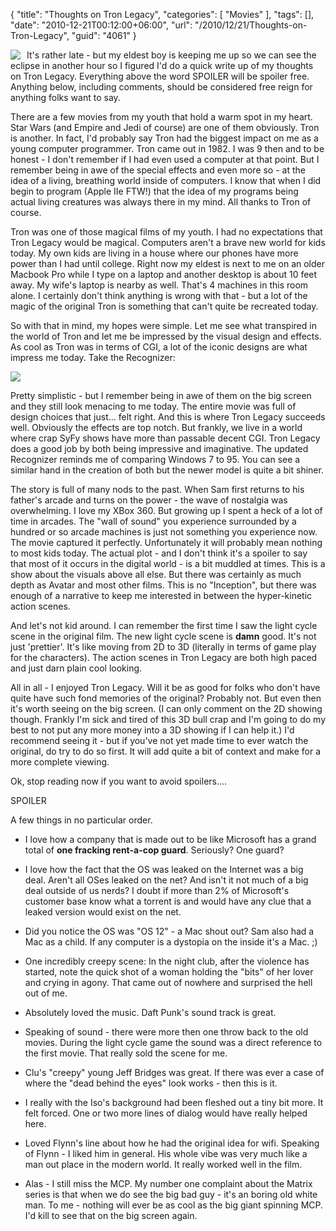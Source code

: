 {
	"title": "Thoughts on Tron Legacy",
	"categories": [
		"Movies"
	],
	"tags": [],
	"date": "2010-12-21T00:12:00+06:00",
	"url": "/2010/12/21/Thoughts-on-Tron-Legacy",
	"guid": "4061"
}

<img src="http://www.raymondcamden.com/images/cfjedi/405px-Tronlegacy.jpg.jpg" align="left" style="margin-right:10px" /> It's rather late - but my eldest boy is keeping me up so we can see the eclipse in another hour so I figured I'd do a quick write up of my thoughts on Tron Legacy. Everything above the word SPOILER will be spoiler free. Anything below, including comments, should be considered free reign for anything folks want to say. 

There are a few movies from my youth that hold a warm spot in my heart. Star Wars (and Empire and Jedi of course) are one of them obviously. Tron is another. In fact, I'd probably say Tron had the biggest impact on me as a young computer programmer. Tron came out in 1982. I was 9 then and to be honest - I don't remember if I had even used a computer at that point. But I remember being in awe of the special effects and even more so - at the idea of a living, breathing world inside of computers. I know that when I did begin to program (Apple IIe FTW!) that the idea of my programs being actual living creatures was always there in my mind. All thanks to Tron of course.
<!--more-->
Tron was one of those magical films of my youth. I had no expectations that Tron Legacy would be magical. Computers aren't a brave new world for kids today. My own kids are living in a house where our phones have more power than I had until college. Right now my eldest is next to me on an older Macbook Pro while I type on a laptop and another desktop is about 10 feet away. My wife's laptop is nearby as well. That's 4 machines in this room alone. I certainly don't think anything is wrong with that - but a lot of the magic of the original Tron is something that can't quite be recreated today.

So with that in mind, my hopes were simple. Let me see what transpired in the world of Tron and let me be impressed by the visual design and effects. As cool as Tron was in terms of CGI, a lot of the iconic designs are what impress me today. Take the Recognizer:

<img src="http://www.raymondcamden.com/images/cfjedi/Reco.PNG" />

Pretty simplistic - but I remember being in awe of them on the big screen and they still look menacing to me today. The entire movie was full of design choices that just... felt right. And this is where Tron Legacy succeeds well. Obviously the effects are top notch. But frankly, we live in a world where crap SyFy shows have more than passable decent CGI. Tron Legacy does a good job by both being impressive and imaginative. The updated Recognizer reminds me of comparing Windows 7 to 95. You can see a similar hand in the creation of both but the newer model is quite a bit shiner. 

The story is full of many nods to the past. When Sam first returns to his father's arcade and turns on the power - the wave of nostalgia was overwhelming. I love my XBox 360. But growing up I spent a heck of a lot of time in arcades. The "wall of sound" you experience surrounded by a hundred or so arcade machines is just not something you experience now. The movie captured it perfectly. Unfortunately it will probably mean nothing to most kids today. The actual plot - and I don't think it's a spoiler to say that most of it occurs in the digital world - is a bit muddled at times. This is a show about the visuals above all else. But there was certainly as much depth as Avatar and most other films. This is no "Inception", but there was enough of a narrative to keep me interested in between the hyper-kinetic action scenes.

And let's not kid around. I can remember the first time I saw the light cycle scene in the original film. The new light cycle scene is <b>damn</b> good. It's not just 'prettier'. It's like moving from 2D to 3D (literally in terms of game play for the characters). The action scenes in Tron Legacy are both high paced and just darn plain cool looking. 

All in all - I enjoyed Tron Legacy. Will it be as good for folks who don't have quite have such fond memories of the original? Probably not. But even then it's worth seeing on the big screen. (I can only comment on the 2D showing though. Frankly I'm sick and tired of this 3D bull crap and I'm going to do my best to not put any more money into a 3D showing if I can help it.) I'd recommend seeing it - but if you've not yet made time to ever watch the original, do try to do so first. It will add quite a bit of context and make for a more complete viewing. 

Ok, stop reading now if you want to avoid spoilers....

SPOILER

A few things in no particular order.

* I love how a company that is made out to be like Microsoft has a grand total of <b>one fracking rent-a-cop guard</b>. Seriously? One guard?

* I love how the fact that the OS was leaked on the Internet was a big deal. Aren't all OSes leaked on the net? And isn't it not much of a big deal outside of us nerds? I doubt if more than 2% of Microsoft's customer base know what a torrent is and would have any clue that a leaked version would exist on the net. 

* Did you notice the OS was "OS 12" - a Mac shout out? Sam also had a Mac as a child. If any computer is a dystopia on the inside it's a Mac. ;)

* One incredibly creepy scene: In the night club, after the violence has started, note the quick shot of a woman holding the "bits" of her lover and crying in agony. That came out of nowhere and surprised the hell out of me.

* Absolutely loved the music. Daft Punk's sound track is great. 

* Speaking of sound - there were more then one throw back to the old movies. During the light cycle game the sound was a direct reference to the first movie. That really sold the scene for me.

* Clu's "creepy" young Jeff Bridges was great. If there was ever a case of where the "dead behind the eyes" look works - then this is it.  

* I really with the Iso's background had been fleshed out a tiny bit more. It felt forced. One or two more lines of dialog would have really helped here. 

* Loved Flynn's line about how he had the original idea for wifi. Speaking of Flynn - I liked him in general. His whole vibe was very much like a man out place in the modern world. It really worked well in the film. 

* Alas - I still miss the MCP. My number one complaint about the Matrix series is that when we do see the big bad guy - it's an boring old white man. To me - nothing will ever be as cool as the big giant spinning MCP. I'd kill to see that on the big screen again.
